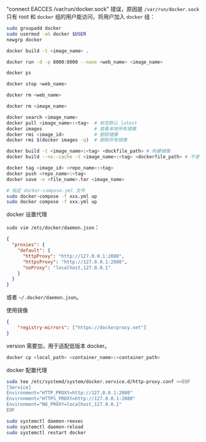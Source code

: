  "connect EACCES /var/run/docker.sock" 错误，原因是 `/var/run/docker.sock` 只有 root 和 `docker` 组的用户能访问，将用户加入 `docker` 组：

```sh
sudo groupadd docker
sudo usermod -aG docker $USER
newgrp docker
```





```sh
docker build -t <image_name> .

docker run -d -p 8000:8000 --nane <web_name> <image_name>

docker ps

docker stop <web_name>

docker rm <web_name>

docker rm <image_name>
```



```sh
docker search <image_name>
docker pull <image_name>:<tag>  # 标签默认 latest
docker images                   # 查看本地所有镜像
docker rmi <image_id>           # 删除镜像
docker rmi $(docker images -q)  # 删除所有镜像

docker build -t <image_name>:<tag> <dockfile_path> # 构建镜像
docker build --no--cache -t <image_name>:<tag> <dockerfile_path> # 不使用缓存构建

docker tag <image_id> <repo_name>:<tag>
docker push <repo_name>:<tag>
docker save -o <file_name>.tar <image_name>

```







```sh
# 指定 docker-compose.yml 文件
sudo docker-compose -f xxx.yml up
sudo docker compose -f xxx.yml up
```





docker 设置代理

`sudo vim /etc/docker/daemon.json`：

```json
{
  "proxies": {
    "default": {
      "httpProxy": "http://127.0.0.1:2080",
      "httpsProxy": "http://127.0.0.1:2080",
      "noProxy": "localhost,127.0.0.1"
    }
  }
}
```

或者 `~/.docker/daemon.json`。

使用镜像

```json
{
    "registry-mirrors": ["https://dockerproxy.net"]
}
```



version 需要加，用于适配低版本 docker。



```sh
docker cp <local_path> <container_name>:<container_path>
```



docker 配置代理

```sh
sudo tee /etc/systemd/system/docker.service.d/http-proxy.conf <<EOF
[Service]
Environment="HTTP_PROXY=http://127.0.0.1:2080"
Environment="HTTPS_PROXY=http://127.0.0.1:2080"
Environment="NO_PROXY=localhost,127.0.0.1"
EOF

sudo systemctl daemon-reexec
sudo systemctl daemon-reload
sudo systemctl restart docker
```


